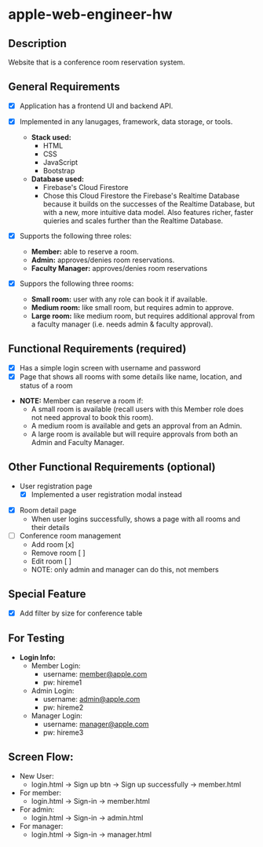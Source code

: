 # apple-web-engineer-hw

## Description
Website that is a conference room reservation system.

## General Requirements 
- [x] Application has a frontend UI and backend API.
- [x] Implemented in any lanugages, framework, data storage, or tools.
    - **Stack used:**
        - HTML
        - CSS
        - JavaScript
        - Bootstrap
    - **Database used:**
        - Firebase's Cloud Firestore 
        - Chose this Cloud Firestore  the Firebase's Realtime Database because it builds on the successes of the Realtime Database, but with a new, more intuitive data model. Also features richer, faster quieries and scales further than the Realtime Database. 
- [x] Supports the following three roles:
    - **Member:** able to reserve a room.
    - **Admin:** approves/denies room reservations.
    - **Faculty Manager:** approves/denies room reservations

- [x] Suppors the following three rooms:
    - **Small room:** user with any role can book it if available.
    - **Medium room:** like small room, but requires admin to approve.
    - **Large room:** like medium room, but requires additional approval from a faculty manager (i.e. needs admin & faculty approval).

## Functional Requirements (required)
- [x] Has a simple login screen with username and password
- [x] Page that shows all rooms with some details like name, location, and status of a room
- **NOTE:** Member can reserve a room if:
    - A small room is available (recall users with this Member role does not need approval to book this room).
    - A medium room is available and gets an approval from an Admin.
    - A large room is available but will require approvals from both an Admin and Faculty Manager.

## Other Functional Requirements (optional)
- User registration page
    - [x] Implemented a user registration modal instead
- [x] Room detail page
    - When user logins successfully, shows a page with all rooms and their details
- [ ] Conference room management
    - Add room [x]
    - Remove room [ ]
    - Edit room [ ]
    - NOTE: only admin and manager can do this, not members

## Special Feature
- [x] Add filter by size for conference table

## For Testing
- **Login Info:**
    - Member Login:
        - username: member@apple.com
        - pw: hireme1
    - Admin Login:
        - username: admin@apple.com
        - pw: hireme2
    - Manager Login:
        - username: manager@apple.com
        - pw: hireme3
   
## Screen Flow:
- New User:
    - login.html -> Sign up btn -> Sign up successfully -> member.html
- For member:
    - login.html -> Sign-in -> member.html
- For admin:
    - login.html -> Sign-in -> admin.html
- For manager:
    - login.html -> Sign-in -> manager.html
